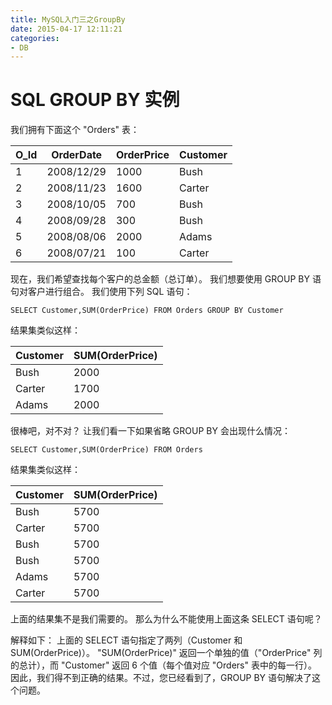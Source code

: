 ```yaml
---
title: MySQL入门三之GroupBy
date: 2015-04-17 12:11:21
categories:
- DB
---
```



# SQL GROUP BY 实例

我们拥有下面这个 "Orders" 表：

|O_Id|	OrderDate	|OrderPrice	|Customer|
|----|----	|----	|-----|
|1|	2008/12/29	|1000	|Bush|
|2|	2008/11/23	|1600	|Carter|
|3|	2008/10/05	|700	|Bush|
|4|	2008/09/28	|300	|Bush|
|5|	2008/08/06	|2000	|Adams|
|6|	2008/07/21	|100	|Carter|

现在，我们希望查找每个客户的总金额（总订单）。
我们想要使用 GROUP BY 语句对客户进行组合。
我们使用下列 SQL 语句：

`SELECT Customer,SUM(OrderPrice) FROM Orders GROUP BY Customer`

结果集类似这样：

|Customer|	SUM(OrderPrice)|
|-----|-----|
|Bush|	2000|
|Carter|	1700|
|Adams|	2000|

很棒吧，对不对？
让我们看一下如果省略 GROUP BY 会出现什么情况：

`SELECT Customer,SUM(OrderPrice) FROM Orders`

结果集类似这样：

|Customer|	SUM(OrderPrice)|
|-----|-----|
|Bush	|5700|
|Carter	|5700|
|Bush	|5700|
|Bush	|5700|
|Adams	|5700|
|Carter	|5700|

上面的结果集不是我们需要的。
那么为什么不能使用上面这条 SELECT 语句呢？

解释如下：
上面的 SELECT 语句指定了两列（Customer 和 SUM(OrderPrice)）。
"SUM(OrderPrice)" 返回一个单独的值（"OrderPrice" 列的总计），而 "Customer" 返回 6 个值（每个值对应 "Orders" 表中的每一行）。
因此，我们得不到正确的结果。不过，您已经看到了，GROUP BY 语句解决了这个问题。